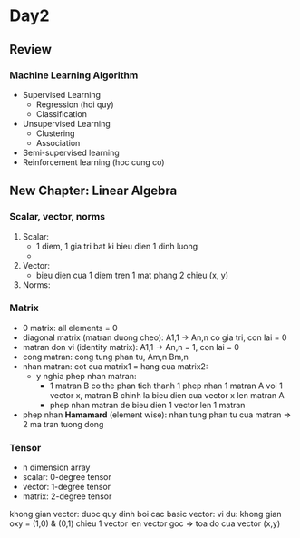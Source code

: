 # Day2
## Review
### Machine Learning Algorithm
- Supervised Learning
  - Regression (hoi quy)
  - Classification
- Unsupervised Learning
  - Clustering
  - Association
- Semi-supervised learning
- Reinforcement learning (hoc cung co)

## New Chapter: Linear Algebra
### Scalar, vector, norms
1. Scalar:
   - 1 diem, 1 gia tri bat ki bieu dien 1 dinh luong
   - 
2. Vector:
   - bieu dien cua 1 diem tren 1 mat phang 2 chieu (x, y)
3. Norms:

### Matrix

- 0 matrix: all elements = 0
- diagonal matrix (matran duong cheo): A1,1 -> An,n co gia tri, con lai = 0
- matran don vi (identity matrix): A1,1 -> An,n = 1, con lai = 0
- cong matran: cong tung phan tu, Am,n  Bm,n
- nhan matran: cot cua matrix1 = hang cua matrix2:
  - y nghia phep nhan matran:
    - 1 matran B co the phan tich  thanh 1 phep nhan 1 matran A voi 1 vector x, matran B chinh la bieu dien cua vector x len matran A
    - phep nhan matran de bieu dien 1 vector len 1 matran 
- phep nhan **Hamamard** (element wise): nhan tung phan tu cua matran => 2 ma tran tuong dong

### Tensor
- n dimension array
- scalar: 0-degree tensor 
- vector: 1-degree tensor
- matrix: 2-degree tensor


khong gian vector: duoc quy dinh boi cac basic vector:
vi du: khong gian oxy = (1,0) & (0,1)
chieu 1 vector len vector goc => toa do cua vector (x,y)